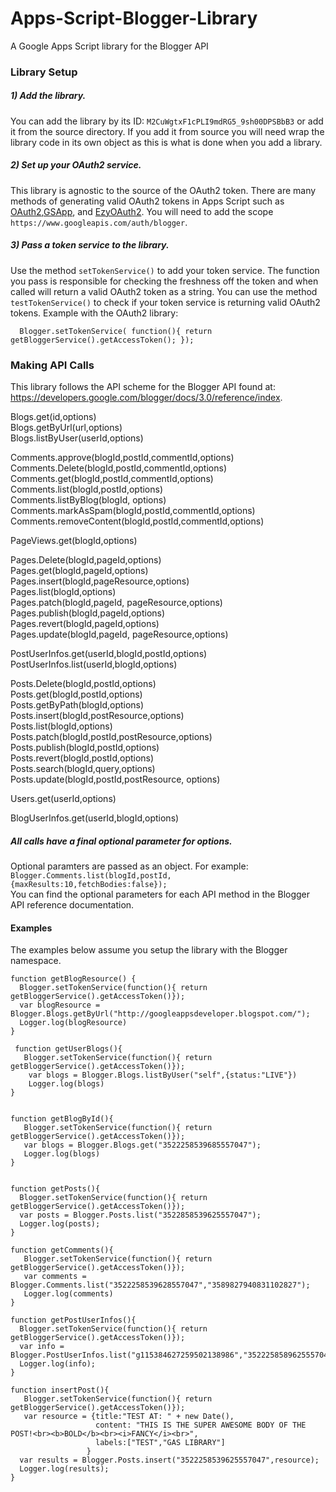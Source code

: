 # Apps-Script-Blogger-Library
A Google Apps Script library for the Blogger API  
  


### Library Setup  
##### 1) Add the library.  
You can add the library by its ID: `M2CuWgtxF1cPLI9mdRG5_9sh00DPSBbB3` or add it from the source directory. If you add it from source you will need wrap the library code in its own object as this is what is done when you add a library.  
 
##### 2) Set up your OAuth2 service.  
 This library is agnostic to the source of the OAuth2 token. There are many methods of generating valid OAuth2 tokens in Apps Script such as [OAuth2](https://github.com/googlesamples/apps-script-oauth2),[GSApp](https://github.com/Spencer-Easton/Apps-Script-GSApp-Library), and [EzyOAuth2](http://ramblings.mcpher.com/Home/excelquirks/oauthtoo/ezyoauth2).  You will need to add the scope `https://www.googleapis.com/auth/blogger`.  
 
##### 3) Pass a token service to the library.  
Use the method `setTokenService()` to add your token service.  The function you pass is responsible for checking the freshness off the token and when called will return a valid OAuth2 token as a string. You can use the method `testTokenService()` to check if your token service is returning valid OAuth2 tokens.
Example with the OAuth2 library:  
  
      Blogger.setTokenService( function(){ return getBloggerService().getAccessToken(); });
   
   
### Making API Calls  

This library follows the API scheme for the Blogger API found at:  https://developers.google.com/blogger/docs/3.0/reference/index.  

Blogs.get(id,options)  
Blogs.getByUrl(url,options)  
Blogs.listByUser(userId,options)  
  
Comments.approve(blogId,postId,commentId,options)  
Comments.Delete(blogId,postId,commentId,options)  
Comments.get(blogId,postId,commentId,options)  
Comments.list(blogId,postId,options)  
Comments.listByBlog(blogId, options)  
Comments.markAsSpam(blogId,postId,commentId,options)  
Comments.removeContent(blogId,postId,commentId,options)  
  
PageViews.get(blogId,options)  
  
Pages.Delete(blogId,pageId,options)  
Pages.get(blogId,pageId,options)  
Pages.insert(blogId,pageResource,options)  
Pages.list(blogId,options)  
Pages.patch(blogId,pageId, pageResource,options)  
Pages.publish(blogId,pageId,options)  
Pages.revert(blogId,pageId,options)  
Pages.update(blogId,pageId, pageResource,options)  
  
PostUserInfos.get(userId,blogId,postId,options)  
PostUserInfos.list(userId,blogId,options)  
  
Posts.Delete(blogId,postId,options)  
Posts.get(blogId,postId,options)  
Posts.getByPath(blogId,options)  
Posts.insert(blogId,postResource,options)  
Posts.list(blogId,options)  
Posts.patch(blogId,postId,postResource,options)  
Posts.publish(blogId,postId,options)  
Posts.revert(blogId,postId,options)  
Posts.search(blogId,query,options)  
Posts.update(blogId,postId,postResource, options)  
  
Users.get(userId,options)  
  
BlogUserInfos.get(userId,blogId,options)  
  
##### All calls have a final optional parameter for options.  
Optional paramters are passed as an object.  For example:  
`Blogger.Comments.list(blogId,postId,{maxResults:10,fetchBodies:false});`  
You can find the optional parameters for each API method in the Blogger API reference documentation.  
  
#### Examples  
The examples below assume you setup the library with the Blogger namespace.  

    function getBlogResource() { 
      Blogger.setTokenService(function(){ return getBloggerService().getAccessToken()});
      var blogResource = Blogger.Blogs.getByUrl("http://googleappsdeveloper.blogspot.com/");
      Logger.log(blogResource)
    } 

     function getUserBlogs(){
       Blogger.setTokenService(function(){ return getBloggerService().getAccessToken()});
        var blogs = Blogger.Blogs.listByUser("self",{status:"LIVE"})
        Logger.log(blogs)
    }
  
  
    function getBlogById(){
       Blogger.setTokenService(function(){ return getBloggerService().getAccessToken()});
       var blogs = Blogger.Blogs.get("3522258539685557047");
       Logger.log(blogs)
    }
  
  
    function getPosts(){
      Blogger.setTokenService(function(){ return getBloggerService().getAccessToken()});
      var posts = Blogger.Posts.list("3522858539625557047");
      Logger.log(posts); 
    }

    function getComments(){
       Blogger.setTokenService(function(){ return getBloggerService().getAccessToken()});
       var comments = Blogger.Comments.list("3522258539628557047","3589827940831102827");
       Logger.log(comments)
    }

    function getPostUserInfos(){
      Blogger.setTokenService(function(){ return getBloggerService().getAccessToken()});
      var info = Blogger.PostUserInfos.list("g115384627259502138986","3522258589625557047");
      Logger.log(info);
    } 

    function insertPost(){
       Blogger.setTokenService(function(){ return getBloggerService().getAccessToken()}); 
       var resource = {title:"TEST AT: " + new Date(),
                       content: "THIS IS THE SUPER AWESOME BODY OF THE POST!<br><b>BOLD</b><br><i>FANCY</i><br>",
                       labels:["TEST","GAS LIBRARY"]
                     }
      var results = Blogger.Posts.insert("3522258539625557047",resource);
      Logger.log(results);
    }

